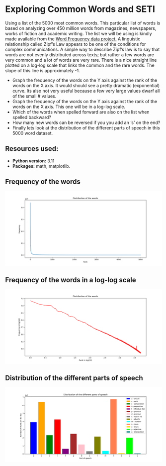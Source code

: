 # Exploring Common Words and SETI
Using a list of the 5000 most common words. This particular list of words is based on analyzing over 450 million words from magazines, newspapers, works of fiction 
and academic writing. The list we will be using is kindly made available from the [Word Frequency data project.](https://www.wordfrequency.info/intro.asp)
A linguistic relationship called Zipf’s Law appears to be one of the conditions for complex communications. A simple way to describe Zipf’s law is to say that words 
are not evenly distributed across texts; but rather a few words are very common and a lot of words are very rare. There is a nice straight line plotted on a log-log 
scale that links the common and the rare words. The slope of this line is approximately -1.
* Graph the frequency of the words on the Y axis against the rank of the words on the X axis. It would should see a pretty dramatic (exponential) curve. Its also not 
very useful because a few very large values dwarf all of the small # values.
* Graph the frequency of the words on the Y axis against the rank of the words on the X axis. This one will be in a log-log scale.
* Which of the words when spelled forward are also on the list when spelled backward?
* How many new words can be reversed if you you add an ‘s’ on the end?
* Finally lets look at the distribution of the different parts of speech in this 5000 word dataset.

## Resources used:
* **Python version:** 3.11
* **Packages:** math, matplotlib.

## Frequency of the words
![](https://github.com/scastrodri/Python_projects/blob/main/Exploring_Common_Words/Figure_1.png)
## Frequency of the words in a log-log scale
![](https://github.com/scastrodri/Python_projects/blob/main/Exploring_Common_Words/Figure_2.png)
## Distribution of the different parts of speech
![](https://github.com/scastrodri/Python_projects/blob/main/Exploring_Common_Words/Figure_3.png)
